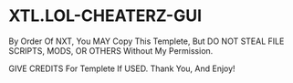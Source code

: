 # XTL.LOL-CHEATERZ-GUI
By Order Of NXT, You MAY Copy This Templete, But DO NOT STEAL FILE SCRIPTS, MODS, OR OTHERS Without My Permission.

GIVE CREDITS For Templete If USED.
Thank You, And Enjoy!
